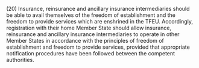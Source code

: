 (20) Insurance, reinsurance and ancillary insurance intermediaries should be able to avail themselves of the freedom of establishment and the freedom to provide services which are enshrined in the TFEU. Accordingly, registration with their home Member State should allow insurance, reinsurance and ancillary insurance intermediaries to operate in other Member States in accordance with the principles of freedom of establishment and freedom to provide services, provided that appropriate notification procedures have been followed between the competent authorities.